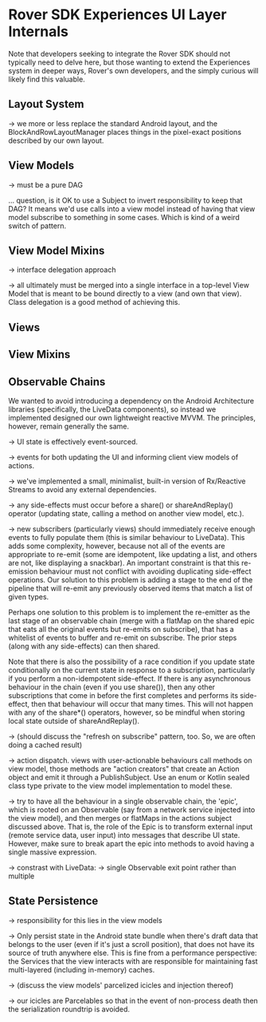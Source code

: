 # Rover SDK Experiences UI Layer Internals

Note that developers seeking to integrate the Rover SDK should not
typically need to delve here, but those wanting to extend the
Experiences system in deeper ways, Rover's own developers, and the
simply curious will likely find this valuable.

## Layout System

-> we more or less replace the standard Android layout, and the
BlockAndRowLayoutManager places things in the pixel-exact positions
described by our own layout.

## View Models

-> must be a pure DAG

... question, is it OK to use a Subject to invert responsibility to keep
that DAG? It means we'd use calls into a view model instead of having
that view model subscribe to something in some cases.  Which is kind of
a weird switch of pattern.

## View Model Mixins

-> interface delegation approach

-> all ultimately must be merged into a single interface in a top-level
View Model that is meant to be bound directly to a view (and own that
view).  Class delegation is a good method of achieving this.

## Views

## View Mixins

## Observable Chains

We wanted to avoid introducing a dependency on the Android Architecture
libraries (specifically, the LiveData components), so instead we
implemented designed our own lightweight reactive MVVM.  The principles,
however, remain generally the same.

-> UI state is effectively event-sourced.

-> events for both updating the UI and informing client view models of
actions.

-> we've implemented a small, minimalist, built-in version of
Rx/Reactive Streams to avoid any external dependencies.

-> any side-effects must occur before a share() or shareAndReplay()
operator (updating state, calling a method on another view model, etc.).

-> new subscribers (particularly views) should immediately receive
enough events to fully populate them (this is similar behaviour to
LiveData).  This adds some complexity, however, because not all of the
events are appropriate to re-emit (some are idempotent, like updating a
list, and others are not, like displaying a snackbar).   An important
constraint is that this re-emission behaviour must not conflict with
avoiding duplicating side-effect operations.  Our solution to this
problem is adding a stage to the end of the pipeline that will re-emit
any previously observed items that match a list of given types.

Perhaps one solution to this problem is to implement the re-emitter as
the last stage of an observable chain (merge with a flatMap on the
shared epic that eats all the original events but re-emits on
subscribe), that has a whitelist of events to buffer and re-emit on
subscribe.  The prior steps (along with any side-effects) can then
shared.

Note that there is also the possibility of a race condition if you
update state conditionally on the current state in response to a
subscription, particularly if you perform a non-idempotent side-effect.
If there is any asynchronous behaviour in the chain (even if you use
share()), then any other subscriptions that come in before the first
completes and performs its side-effect, then that behaviour will occur
that many times. This will not happen with any of the share*()
operators, however, so be mindful when storing local state outside of
shareAndReplay().

-> (should discuss the "refresh on subscribe" pattern, too.   So, we are
often doing a cached result)

-> action dispatch.  views with user-actionable behaviours call methods
on view model, those methods are "action creators" that create an Action
object and emit it through a PublishSubject.  Use an enum or Kotlin
sealed class type private to the view model implementation to model
these.

-> try to have all the behaviour in a single observable chain, the
'epic', which is rooted on an Observable (say from a network service
injected into the view model), and then merges or flatMaps in the
actions subject discussed above.  That is, the role of the Epic is to
transform external input (remote service data, user input) into messages
that describe UI state. However, make sure to break apart the epic into
methods to avoid having a single massive expression.

-> constrast with LiveData:
  -> single Observable exit point rather than multiple


## State Persistence

-> responsibility for this lies in the view models

-> Only persist state in the Android state bundle when there's draft
data that belongs to the user (even if it's just a scroll position),
that does not have its source of truth anywhere else.  This is fine from
a performance perspective: the Services that the view interacts with are
responsible for maintaining fast multi-layered (including in-memory)
caches.

-> (discuss the view models' parcelized icicles and injection thereof)

-> our icicles are Parcelables so that in the event of non-process death
then the serialization roundtrip is avoided.